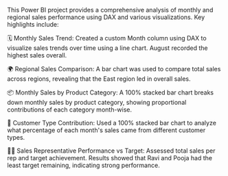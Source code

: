 This Power BI project provides a comprehensive analysis of monthly and regional sales performance using DAX and various visualizations. Key highlights include:

🗓 Monthly Sales Trend:
Created a custom Month column using DAX to visualize sales trends over time using a line chart. August recorded the highest sales overall.

🌍 Regional Sales Comparison:
A bar chart was used to compare total sales across regions, revealing that the East region led in overall sales.

📦 Monthly Sales by Product Category:
A 100% stacked bar chart breaks down monthly sales by product category, showing proportional contributions of each category month-wise.

👥 Customer Type Contribution:
Used a 100% stacked bar chart to analyze what percentage of each month's sales came from different customer types.

🧑‍💼 Sales Representative Performance vs Target:
Assessed total sales per rep and target achievement. Results showed that Ravi and Pooja had the least target remaining, indicating strong performance.
